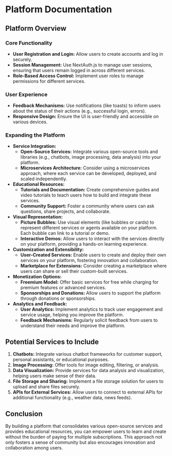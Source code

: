 # Platform Documentation

## Platform Overview

### Core Functionality
- **User Registration and Login:** Allow users to create accounts and log in securely.
- **Session Management:** Use NextAuth.js to manage user sessions, ensuring that users remain logged in across different services.
- **Role-Based Access Control:** Implement user roles to manage permissions for different services.

### User Experience
- **Feedback Mechanisms:** Use notifications (like toasts) to inform users about the status of their actions (e.g., successful login, errors).
- **Responsive Design:** Ensure the UI is user-friendly and accessible on various devices.

### Expanding the Platform
- **Service Integration:**
  - **Open-Source Services:** Integrate various open-source tools and libraries (e.g., chatbots, image processing, data analysis) into your platform.
  - **Microservices Architecture:** Consider using a microservices approach, where each service can be developed, deployed, and scaled independently.
- **Educational Resources:**
  - **Tutorials and Documentation:** Create comprehensive guides and video tutorials to teach users how to build and integrate these services.
  - **Community Support:** Foster a community where users can ask questions, share projects, and collaborate.
- **Visual Representation:**
  - **Picture Bubbles:** Use visual elements (like bubbles or cards) to represent different services or agents available on your platform. Each bubble can link to a tutorial or demo.
  - **Interactive Demos:** Allow users to interact with the services directly on your platform, providing a hands-on learning experience.
- **Customization and Extensibility:**
  - **User-Created Services:** Enable users to create and deploy their own services on your platform, fostering innovation and collaboration.
  - **Marketplace for Extensions:** Consider creating a marketplace where users can share or sell their custom-built services.
- **Monetization Options:**
  - **Freemium Model:** Offer basic services for free while charging for premium features or advanced services.
  - **Sponsorships and Donations:** Allow users to support the platform through donations or sponsorships.
- **Analytics and Feedback:**
  - **User Analytics:** Implement analytics to track user engagement and service usage, helping you improve the platform.
  - **Feedback Mechanisms:** Regularly solicit feedback from users to understand their needs and improve the platform.

## Potential Services to Include
1. **Chatbots:** Integrate various chatbot frameworks for customer support, personal assistants, or educational purposes.
2. **Image Processing:** Offer tools for image editing, filtering, or analysis.
3. **Data Visualization:** Provide services for data analysis and visualization, helping users make sense of their data.
4. **File Storage and Sharing:** Implement a file storage solution for users to upload and share files securely.
5. **APIs for External Services:** Allow users to connect to external APIs for additional functionality (e.g., weather data, news feeds).

## Conclusion
By building a platform that consolidates various open-source services and provides educational resources, you can empower users to learn and create without the burden of paying for multiple subscriptions. This approach not only fosters a sense of community but also encourages innovation and collaboration among users.
